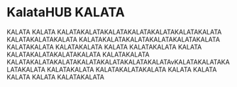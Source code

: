 # KalataHUB KALATA
KALATA
KALATA
KALATAKALATAKALATAKALATAKALATAKALATAKALATA
KALATAKALATAKALATA
KALATAKALATAKALATAKALATAKALATAKALATA
KALATAKALATA
KALATAKALATA
KALATA
KALATAKALATA
KALATA
KALATAKALATAKALATAKALATA
KALATAKALATA
KALATAKALATAKALATAKALATAKALATAKALATAKALATAvKALATAKALATAKALATAKALATA
KALATAKALATA
KALATAKALATAKALATA
KALATA
KALATA
KALATA
KALATA
KALATAKALATA
